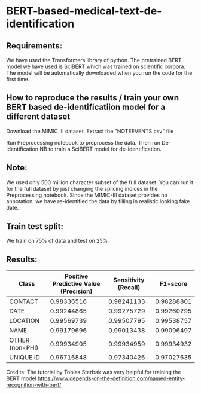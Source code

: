 # BERT-based-medical-text-de-identification

## Requirements:
We have used the Transformers library of python. 
The pretrained BERT model we have used is SciBERT which was trained on scientific corpora. 
The model will be automatically downloaded when you run the code for the first time.

## How to reproduce the results / train your own BERT based de-identificatiion model for a different dataset
Download the MIMIC III dataset. Extract the "NOTEEVENTS.csv" file

Run Preprocessing notebook to preprocess the data. 
Then run De-identification NB to train a SciBERT model for de-identification.

## Note: 
We used only 500 million character subset of the full dataset. You can run it for the full dataset by just changing the splicing indices in the Preprocessing notebook. Since the MIMIC-III dataset provides no annotation, we have re-identified the data by filling in realistic looking fake date.

## Train test split:
We train on 75% of data and test on 25%

## Results:
|    Class              |    Positive Predictive Value   (Precision)    |    Sensitivity (Recall)    |    F1-score      |
|-----------------------|-----------------------------------------------|----------------------------|------------------|
|    CONTACT            |    0.98336516                                 |    0.98241133              |    0.98288801    |
|    DATE               |    0.99244865                                 |    0.99275729              |    0.99260295    |
|    LOCATION           |    0.99569739                                 |    0.99507795              |    0.99538757    |
|    NAME               |    0.99179696                                 |    0.99013438              |    0.99096497    |
|    OTHER (non-PHI)    |    0.99934905                                 |    0.99934959              |    0.99934932    |
|    UNIQUE ID          |    0.96716848                                 |    0.97340426              |    0.97027635    |


Credits:
The tutorial by Tobias Sterbak was very helpful for training the BERT model
https://www.depends-on-the-definition.com/named-entity-recognition-with-bert/
